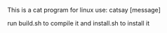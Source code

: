 This is a cat program for linux
use:
catsay [message]

run build.sh to compile it
and install.sh to install it